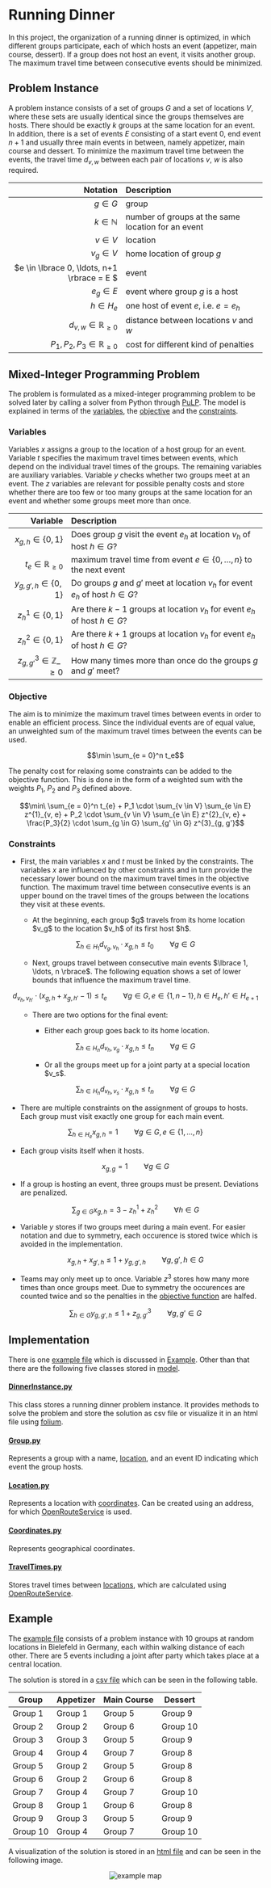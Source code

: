 # Running Dinner
In this project, the organization of a running dinner is optimized, in which different groups participate, each of which hosts an event (appetizer, main course, dessert).
If a group does not host an event, it visits another group.
The maximum travel time between consecutive events should be minimized.

## Problem Instance
A problem instance consists of a set of groups $G$ and a set of locations $V$, where these sets are usually identical since the groups themselves are hosts.
There should be exactly $k$ groups at the same location for an event.
In addition, there is a set of events $E$ consisting of a start event $0$, end event $n+1$ and usually three main events in between, namely appetizer, main course and dessert.
To minimize the maximum travel time between the events, the travel time $d_{v, w}$ between each pair of locations $v$, $w$ is also required.
<div align="center">
  
Notation | Description
---: | :---
$g \in G$ | group
$k \in \mathbb{N}$ | number of groups at the same location for an event
$v \in V$ | location
$v_g \in V$ | home location of group $g$
$e \in \lbrace 0, \ldots, n+1 \rbrace = E $ | event
$e_g \in E$ | event where group $g$ is a host
$h \in H_e$ | one host of event $e$, i.e. $e = e_h$
$d_{v, w} \in \mathbb{R}_{\ge 0}$ | distance between locations $v$ and $w$
$P_1, P_2, P_3 \in \mathbb{R}_{\ge 0}$ | cost for different kind of penalties
  
</div>

## Mixed-Integer Programming Problem
The problem is formulated as a mixed-integer programming problem to be solved later by calling a solver from Python through [PuLP](https://github.com/coin-or/pulp).
The model is explained in terms of the [variables](#variables), the [objective](#objective) and the [constraints](#constraints).

### Variables
Variables $x$ assigns a group to the location of a host group for an event.
Variable $t$ specifies the maximum travel times between events, which depend on the individual travel times of the groups.
The remaining variables are auxiliary variables.
Variable $y$ checks whether two groups meet at an event.
The $z$ variables are relevant for possible penalty costs and store whether there are too few or too many groups at the same location for an event and whether some groups meet more than once.
<div align="center">
  
Variable | Description
---: | :---
$x_{g, h} \in \lbrace 0, 1\rbrace$ | Does group $g$ visit the event $e_h$ at location $v_h$ of host $h \in G$?
$t_e \in \mathbb{R}_{\ge 0}$ | maximum travel time from event $e \in \lbrace 0, \ldots, n \rbrace$ to the next event
$y_{g, g', h} \in \lbrace 0, 1\rbrace$ | Do groups $g$ and $g'$ meet at location $v_h$ for event $e_h$ of host $h \in G$?
$z^{1}_{h} \in \lbrace 0, 1\rbrace$ | Are there $k-1$ groups at location $v_h$ for event $e_h$ of host $h \in G$?
$z^{2}_{h} \in \lbrace 0, 1\rbrace$ | Are there $k+1$ groups at location $v_h$ for event $e_h$ of host $h \in G$?
$z^{3}_{g, g'} \in \mathbb{Z}\_{\ge 0}$ | How many times more than once do the groups $g$ and $g'$ meet?

</div>

### Objective
The aim is to minimize the maximum travel times between events in order to enable an efficient process.
Since the individual events are of equal value, an unweighted sum of the maximum travel times between the events can be used.
```math
\min \sum_{e = 0}^n t_e
```

The penalty cost for relaxing some constraints can be added to the objective function.
This is done in the form of a weighted sum with the weights $P_1$, $P_2$ and $P_3$ defined above.
```math
\min\ \sum_{e = 0}^n t_{e} + P_1 \cdot \sum_{v \in V} \sum_{e \in E} z^{1}_{v, e} + P_2 \cdot \sum_{v \in V} \sum_{e \in E} z^{2}_{v, e} + \frac{P_3}{2} \cdot \sum_{g \in G} \sum_{g' \in G} z^{3}_{g, g'}
```

### Constraints
- First, the main variables $x$ and $t$ must be linked by the constraints.
The variables $x$ are influenced by other constraints and in turn provide the necessary lower bound on the maximum travel times in the objective function.
The maximum travel time between consecutive events is an upper bound on the travel times of the groups between the locations they visit at these events.
<ul>
  <ul>
    <li>At the beginning, each group $g$ travels from its home location $v_g$ to the location $v_h$ of its first host $h$.</li>
  </ul>
</ul>

```math
\sum_{h \in H_1} d_{v_g, v_h} \cdot x_{g, h} \le t_0 \qquad \forall g \in G
```
<ul>
  <ul>
    <li>Next, groups travel between consecutive main events $\lbrace 1, \ldots, n \rbrace$. The following equation shows a set of lower bounds that influence the maximum travel time.</li>
  </ul>
</ul>

```math
d_{v_h, v_{h'}} \cdot (x_{g, h} + x_{g, h'} - 1) \le t_e \qquad \forall g \in G, e \in \lbrace 1, n-1 \rbrace, h \in H_e, h' \in H_{e+1}
```
<ul>
  <ul>
    <li>There are two options for the final event:</li>
    <ul>
      <li>Either each group goes back to its home location.</li>
    </ul>
  </ul>
</ul>

```math
\sum_{h \in H_n} d_{v_h, v_g} \cdot x_{g, h} \le t_n \qquad \forall g \in G
```
<ul>
  <ul>
    <ul>
      <li>Or all the groups meet up for a joint party at a special location $v_s$.</li>
    </ul>
  </ul>
</ul>

```math
\sum_{h \in H_n} d_{v_h, v_s} \cdot x_{g, h} \le t_n \qquad \forall g \in G
```

- There are multiple constraints on the assignment of groups to hosts. Each group must visit exactly one group for each main event.
```math
\sum_{h \in H_e}x_{g, h} = 1 \qquad \forall g \in G, e \in \lbrace 1, \ldots, n \rbrace
```

- Each group visits itself when it hosts.
```math
x_{g, g} = 1 \qquad \forall g \in G
```

- If a group is hosting an event, three groups must be present. Deviations are penalized.
```math
\sum_{g \in G} x_{g, h} = 3 - z^{1}_h + z^{2}_h \qquad \forall h \in G
```

- Variable $y$ stores if two groups meet during a main event. For easier notation and due to symmetry, each occurence is stored twice which is avoided in the implementation.
```math
x_{g, h} + x_{g', h} \le 1 + y_{g, g', h} \qquad \forall g, g', h \in G
```

- Teams may only meet up to once. Variable $z^{3}$ stores how many more times than once groups meet. Due to symmetry the occurences are counted twice and so the penalties in the [objective function](#objective) are halfed.
```math
\sum_{h \in G} y_{g, g', h} \le 1 + z^{3}_{g, g'} \qquad \forall g, g' \in G
```

## Implementation
There is one [example file](example.py) which is discussed in [Example](#example).
Other than that there are the following five classes stored in [model](model).

#### [DinnerInstance.py](model/DinnerInstance.py)
This class stores a running dinner problem instance. It provides methods to solve the problem and store the solution as csv file or visualize it in an html file using [folium](https://github.com/python-visualization/folium).

#### [Group.py](model/Group.py)
Represents a group with a name, [location](#locationpy), and an event ID indicating which event the group hosts.

#### [Location.py](model/Location.py)
Represents a location with [coordinates](#coordinatespy). Can be created using an address, for which [OpenRouteService](https://openrouteservice.org/) is used.

#### [Coordinates.py](model/Coordinates.py)
Represents geographical coordinates.

#### [TravelTimes.py](model/TravelTimes.py)
Stores travel times between [locations](#locationpy), which are calculated using [OpenRouteService](https://openrouteservice.org/).

## Example
The [example file](example.py) consists of a problem instance with 10 groups at random locations in Bielefeld in Germany, each within walking distance of each other. There are 5 events including a joint after party which takes place at a central location.

The solution is stored in a [csv file](example-solution.csv) which can be seen in the following table.
<div align="center">

| Group   | Appetizer | Main&nbsp;Course | Dessert    |
|---------|-----------|------------------|------------|
| Group 1 | Group 1   | Group 5          | Group 9    |
| Group 2 | Group 2   | Group 6          | Group 10   |
| Group 3 | Group 3   | Group 5          | Group 9    |
| Group 4 | Group 4   | Group 7          | Group 8    |
| Group 5 | Group 2   | Group 5          | Group 8    |
| Group 6 | Group 2   | Group 6          | Group 8    |
| Group 7 | Group 4   | Group 7          | Group 10   |
| Group 8 | Group 1   | Group 6          | Group 8    |
| Group 9 | Group 3   | Group 5          | Group 9    |
| Group 10| Group 4   | Group 7          | Group 10   |
</div>

A visualization of the solution is stored in an [html file](example-map.html) and can be seen in the following image.
<div align="center">

![example map](example-map.png)
</div>
